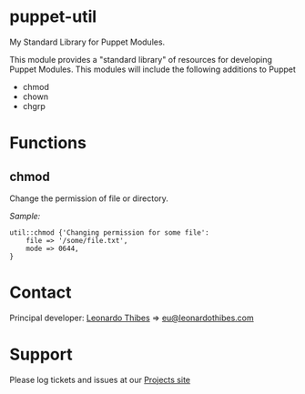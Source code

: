 puppet-util
===========

My Standard Library for Puppet Modules.

This module provides a "standard library" of resources for developing Puppet
Modules. This modules will include the following additions to Puppet

 * chmod
 * chown
 * chgrp

# Functions #

chmod
-----
Change the permission of  file or directory.

*Sample:*
```puppet
util::chmod {'Changing permission for some file':
	file => '/some/file.txt',
	mode => 0644,
}
```


# Contact #

Principal developer:
	[Leonardo Thibes](http://leonardothibes.com) => [eu@leonardothibes.com](mailto:eu@leonardothibes.com)

# Support #

Please log tickets and issues at our [Projects site](https://github.com/leonardothibes/puppet-util/issues)
